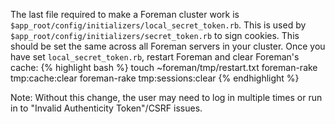 
The last file required to make a Foreman cluster work is `$app_root/config/initializers/local_secret_token.rb`. This is used by `$app_root/config/initializers/secret_token.rb` to sign cookies. This should be set the same across all Foreman servers in your cluster. Once you have set `local_secret_token.rb`, restart Foreman and clear Foreman's cache:
{% highlight bash %}
touch ~foreman/tmp/restart.txt
foreman-rake tmp:cache:clear
foreman-rake tmp:sessions:clear
{% endhighlight %}

Note: Without this change, the user may need to log in multiple times or run in to "Invalid Authenticity Token"/CSRF issues. 
